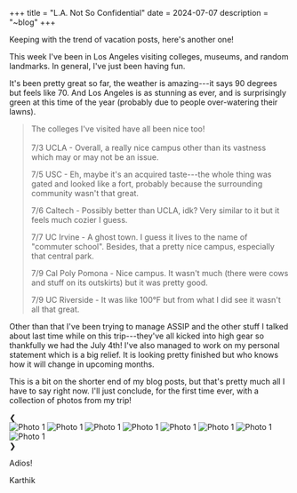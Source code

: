 +++
title = "L.A. Not So Confidential"
date = 2024-07-07
description = "~blog"
+++

Keeping with the trend of vacation posts, here's another one!

This week I've been in Los Angeles visiting colleges, museums, and random landmarks. In general, I've just been having fun. 

It's been pretty great so far, the weather is amazing---it says 90 degrees but feels like 70. And Los Angeles is as stunning as ever, and is surprisingly green at this time of the year (probably due to people over-watering their lawns). 
<blockquote style="">
The colleges I've visited have all been nice too!  
<br><br>
7/3 UCLA - Overall, a really nice campus other than its vastness which may or may not be an issue.

7/5 USC - Eh, maybe it's an acquired taste---the whole thing was gated and looked like a fort, probably because the surrounding community wasn't that great.

7/6 Caltech - Possibly better than UCLA, idk? Very similar to it but it feels much cozier I guess.

7/7 UC Irvine - A ghost town. I guess it lives to the name of "commuter school". Besides, that a pretty nice campus, especially that central park.

7/9 Cal Poly Pomona - Nice campus. It wasn't much (there were cows and stuff on its outskirts) but it was pretty good. 

7/9 UC Riverside - It was like 100°F but from what I did see it wasn't all that great.
</blockquote>

Other than that I've been trying to manage ASSIP and the other stuff I talked about last time while on this trip---they've all kicked into high gear so thankfully we had the July 4th! I've also managed to work on my personal statement which is a big relief. It is looking pretty finished but who knows how it will change in upcoming months. 

This is a bit on the shorter end of my blog posts, but that's pretty much all I have to say right now. I'll just conclude, for the first time ever, with a collection of photos from my trip!

<div class="photo-album">
    <div class="photo-album-container">
        <div class="photo-album-arrow" id="left-arrow">&#10094;</div>
        <div class="photo-album-images">
            <img src="/blog/la2.jpg" alt="Photo 1">
            <img src="/blog/la1.jpg" alt="Photo 1">
            <img src="/blog/la3.jpg" alt="Photo 1">
            <img src="/blog/la4.jpg" alt="Photo 1">
            <img src="/blog/la5.jpg" alt="Photo 1">
            <img src="/blog/la6.jpg" alt="Photo 1">
            <img src="/blog/la7.jpg" alt="Photo 1">
            <img src="/blog/la8.jpg" alt="Photo 1">
        </div>
        <div class="photo-album-arrow" id="right-arrow">&#10095;</div>
    </div>
</div>

Adios!

Karthik
